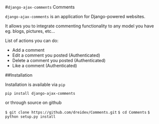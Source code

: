 #`django-ajax-comments` Comments

`django-ajax-comments` is an application for Django-powered websites.

It allows you to integrate commenting functionality to any model you have eg. blogs, pictures, etc...

List of actions you can do:
* Add a comment
* Edit a comment you posted (Authenticated)
* Delete a comment you posted (Authenticated)
* Like a comment (Authenticated)

##Installation

Installation is available via `pip`

`pip install django-ajax-comments`

or through source on github

`$ git clone https://github.com/dreidev/Comments.git`
`$ cd Comments`
`$ python setup.py install`
